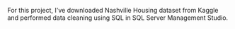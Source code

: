 For this project, I've downloaded Nashville Housing dataset from Kaggle and performed data cleaning using SQL in SQL Server Management Studio.

